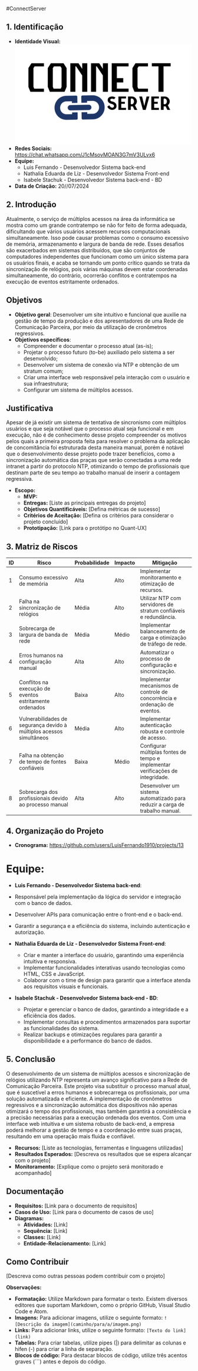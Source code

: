 #ConnectServer

## 1. Identificação

* **Identidade Visual:** ![LOGO CONNECT SERVER](https://github.com/LuisFernando1910/TCC_INFO4_REGRESSIVA/blob/main/Connect.png)
* **Redes Sociais:** https://chat.whatsapp.com/J1cMsovMOAN3G7mV3ULvx6
* **Equipe:**
  * Luis Fernando - Desenvolvedor Sistema back-end
  * Nathalia Eduarda de Liz - Desenvolvedor Sistema Front-end
  * Isabele Stachuk - Desenvolvedor Sistema back-end - BD
* **Data de Criação:** 20//07/2024

## 2. Introdução
Atualmente, o serviço de múltiplos acessos na área da informática se mostra como um grande contratempo se não for feito de forma adequada, dificultando que vários usuários acessem recursos computacionais simultaneamente. Isso pode causar problemas como o consumo excessivo de memória, armazenamento e largura de banda de rede. Esses desafios são exacerbados em sistemas distribuídos, que são conjuntos de computadores independentes que funcionam como um único sistema para os usuários finais, e acaba se tornando um ponto crítico quando se trata da sincronização de relógios, pois várias máquinas devem estar coordenadas simultaneamente, do contrário, ocorrerão conflitos e contratempos na execução de eventos estritamente ordenados.
## Objetivos
- **Objetivo geral**: Desenvolver um site intuitivo e funcional que auxilie na gestão de tempo da produção e dos apresentadores de uma Rede de Comunicação Parceira, por meio da utilização de cronômetros regressivos.
- **Objetivos específicos**:
  - Compreender e documentar o processo atual (as-is);
  - Projetar o processo futuro (to-be) auxiliado pelo sistema a ser desenvolvido;
  - Desenvolver um sistema de conexão via NTP e obtenção de um stratum comum;
  - Criar uma interface web responsável pela interação com o usuário e sua infraestrutura;
  - Configurar um sistema de múltiplos acessos.
    
## Justificativa
Apesar de já existir um sistema de tentativa de sincronismo com múltiplos usuários e que seja notável que o processo atual seja funcional e em execução, não é de conhecimento desse projeto compreender os motivos pelos quais a primeira proposta feita para resolver o problema da aplicação de concomitância foi estruturada desta maneira manual, porém é notável que o desenvolvimento desse projeto pode trazer benefícios, como a sincronização automática das praças que serão conectadas a uma rede intranet a partir do protocolo NTP, otimizando o tempo de profissionais que destinam parte de seu tempo ao trabalho manual de inserir a contagem regressiva.
* **Escopo:**
  * **MVP:** 
  * **Entregas:** [Liste as principais entregas do projeto]
  * **Objetivos Quantificáveis:** [Defina métricas de sucesso]
  * **Critérios de Aceitação:** [Defina os critérios para considerar o projeto concluído]
  * **Prototipação:** [Link para o protótipo no Quant-UX]

## 3. Matriz de Riscos

| ID  | Risco                                                                 | Probabilidade | Impacto | Mitigação                                                                                           |
|-----|-----------------------------------------------------------------------|---------------|---------|-----------------------------------------------------------------------------------------------------|
| 1   | Consumo excessivo de memória                                          | Alta          | Alto    | Implementar monitoramento e otimização de recursos.                                                |
| 2   | Falha na sincronização de relógios                                    | Média         | Alto    | Utilizar NTP com servidores de stratum confiáveis e redundância.                                    |
| 3   | Sobrecarga de largura de banda de rede                                | Média         | Médio   | Implementar balanceamento de carga e otimização de tráfego de rede.                                 |
| 4   | Erros humanos na configuração manual                                  | Alta          | Alto    | Automatizar o processo de configuração e sincronização.                                             |
| 5   | Conflitos na execução de eventos estritamente ordenados               | Baixa         | Alto    | Implementar mecanismos de controle de concorrência e ordenação de eventos.                          |
| 6   | Vulnerabilidades de segurança devido à múltiplos acessos simultâneos  | Média         | Alto    | Implementar autenticação robusta e controle de acesso.                                              |
| 7   | Falha na obtenção de tempo de fontes confiáveis                       | Baixa         | Médio   | Configurar múltiplas fontes de tempo e implementar verificações de integridade.                     |
| 8   | Sobrecarga dos profissionais devido ao processo manual                | Alta          | Alto    | Desenvolver um sistema automatizado para reduzir a carga de trabalho manual.                        |

## 4. Organização do Projeto

* **Cronograma:** https://github.com/users/LuisFernando1910/projects/13
# **Equipe:**
  - **Luis Fernando - Desenvolvedor Sistema back-end**:
  - Responsável pela implementação da lógica do servidor e integração com o banco de dados.
  - Desenvolver APIs para comunicação entre o front-end e o back-end.
  - Garantir a segurança e a eficiência do sistema, incluindo autenticação e autorização.

- **Nathalia Eduarda de Liz - Desenvolvedor Sistema Front-end**:
  - Criar e manter a interface do usuário, garantindo uma experiência intuitiva e responsiva.
  - Implementar funcionalidades interativas usando tecnologias como HTML, CSS e JavaScript.
  - Colaborar com o time de design para garantir que a interface atenda aos requisitos visuais e funcionais.

- **Isabele Stachuk - Desenvolvedor Sistema back-end - BD**:
  - Projetar e gerenciar o banco de dados, garantindo a integridade e a eficiência dos dados.
  - Implementar consultas e procedimentos armazenados para suportar as funcionalidades do sistema.
  - Realizar backups e otimizações regulares para garantir a disponibilidade e a performance do banco de dados.

## 5. Conclusão
O desenvolvimento de um sistema de múltiplos acessos e sincronização de relógios utilizando NTP representa um avanço significativo para a Rede de Comunicação Parceira. Este projeto visa substituir o processo manual atual, que é suscetível a erros humanos e sobrecarrega os profissionais, por uma solução automatizada e eficiente. A implementação de cronômetros regressivos e a sincronização automática dos dispositivos não apenas otimizará o tempo dos profissionais, mas também garantirá a consistência e a precisão necessárias para a execução ordenada dos eventos. Com uma interface web intuitiva e um sistema robusto de back-end, a empresa poderá melhorar a gestão de tempo e a coordenação entre suas praças, resultando em uma operação mais fluida e confiável.

* **Recursos:** [Liste as tecnologias, ferramentas e linguagens utilizadas]
* **Resultados Esperados:** [Descreva os resultados que se espera alcançar com o projeto]
* **Monitoramento:** [Explique como o projeto será monitorado e acompanhado]

## Documentação

* **Requisitos:** [Link para o documento de requisitos]
* **Casos de Uso:** [Link para o documento de casos de uso]
* **Diagramas:**
  * **Atividades:** [Link]
  * **Sequência:** [Link]
  * **Classes:** [Link]
  * **Entidade-Relacionamento:** [Link]

## Como Contribuir

[Descreva como outras pessoas podem contribuir com o projeto]

**Observações:**

* **Formatação:** Utilize Markdown para formatar o texto. Existem diversos editores que suportam Markdown, como o próprio GitHub, Visual Studio Code e Atom.
* **Imagens:** Para adicionar imagens, utilize o seguinte formato: `![Descrição da imagem](caminho/para/a/imagem.png)`
* **Links:** Para adicionar links, utilize o seguinte formato: `[Texto do link](link)`
* **Tabelas:** Para criar tabelas, utilize pipes (|) para delimitar as colunas e hifen (-) para criar a linha de separação.
* **Blocos de código:** Para destacar blocos de código, utilize três acentos graves (```) antes e depois do código.

